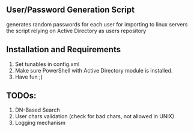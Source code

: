 User/Password Generation Script
---------------------

generates random passwords for each user for importing to linux servers
the script relying on Active Directory as users repository

Installation and Requirements
----------------------

1.  Set tunables in config.xml
2.  Make sure PowerShell with Active Directory module is installed.
3.  Have fun ;)


TODOs:
-----------------
1.  DN-Based Search
2.  User chars validation (check for bad chars, not allowed in UNIX)
3.  Logging mechanism
